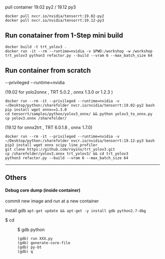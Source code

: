 pull container 19.02 py2 / 19.12 py3
 
``` shell
docker pull nvcr.io/nvidia/tensorrt:19.02-py2
docker pull nvcr.io/nvidia/tensorrt:19.12-py3
```

## Run conatainer from 1-Step mini build
```shell
docker build -t trt_yolov3 .
docker run -it --rm --runtime=nvidia -v $PWD:/workshop -w /workshop trt_yolov3 python3 refactor.py --build --vram 6 --max_batch_size 64

```


## Run container from scratch

--privileged --runtime=nvidia 

(19.02 for yolo2onnx , TRT 5.0.2 ,  onnx 1.3.0 or 1.2.3 )
```shell
docker run --rm -it --privileged --runtime=nvidia -v ~/Desktop/python:/sharefolder nvcr.io/nvidia/tensorrt:19.02-py2 bash
pip install wget onnx==1.3.0 
cd tensorrt/samples/python/yolov3_onnx/ && python yolov3_to_onnx.py
cp yolov3.onnx /sharefolder/
```

(19.12 for onnx2trt , TRT 6.0.1.8 , onnx 1.7.0)
```shell
docker run --rm -it --privileged --runtime=nvidia -v ~/Desktop/python:/sharefolder nvcr.io/nvidia/tensorrt:19.12-py3 bash
pip3 install wget onnx scipy line_profiler
git clone https://github.com/royinx/trt_yolov3.git
cp /sharefolder/yolov3.onnx trt_yolov3/ && cd trt_yolov3
python3 refactor.py --build --vram 6 --max_batch_size 64
```

-------------------------------------------------


## Others 

#### Debug core dump (inside container)

commit new image and run at a new container 

install gdb  `apt-get update && apt-get -y install gdb python2.7-dbg`


$ cd <DIR>
$ gdb python

```
(gdb) run XXX.py
(gdb) generate-core-file
(gdb) py-bt
(gdb) q
```
